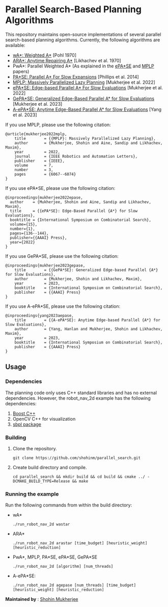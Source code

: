 # Parallel Search-Based Planning Algorithms

This repository maintains open-source implementations of several parallel search-based planning algorithms. Currently, the following algorithms are available:
* [wA*: Weighted A*](https://www.sciencedirect.com/science/article/pii/000437027090007X) [Pohl 1970]
* [ARA*: Anytime Repairing A*](https://proceedings.neurips.cc/paper_files/paper/2003/file/ee8fe9093fbbb687bef15a38facc44d2-Paper.pdf) [Likhachev et al. 1970]
* PwA*: Parallel Weighted A* (As explained in the [ePA\*SE](https://arxiv.org/pdf/2203.01369.pdf) and [MPLP](https://ieeexplore.ieee.org/abstract/document/9730025) papers)
* [PA\*SE: Parallel A* For Slow Expansions](https://www.aaai.org/ocs/index.php/ICAPS/ICAPS14/paper/view/7952/8029) [Phillips et al. 2014]
* [MPLP: Massively Parallelized Lazy Planning](https://arxiv.org/abs/2107.02826) [Mukherjee et al. 2022]
* [ePA\*SE: Edge-based Parallel A* For Slow Evaluations](https://arxiv.org/abs/2203.01369) [Mukherjee et al. 2022]
* [GePA\*SE: Generalized Edge-Based Parallel A* for Slow Evaluations](https://arxiv.org/abs/2301.10347) [Mukherjee et al. 2023]
* [A-ePA\*SE: Anytime Edge-Based Parallel A* for Slow Evaluations](https://arxiv.org/abs/2305.04408) [Yang et al. 2023]

If you use MPLP, please use the following citation:
```
@article{mukherjee2022mplp,
	title        = {{MPLP}: Massively Parallelized Lazy Planning},
	author       = {Mukherjee, Shohin and Aine, Sandip and Likhachev, Maxim},
	year         = 2022,
	journal      = {IEEE Robotics and Automation Letters},
	publisher    = {IEEE},
	volume       = 7,
	number       = 3,
	pages        = {6067--6074}
}
```
If you use ePA*SE, please use the following citation:
```
@inproceedings{mukherjee2022epase,
  author    = {Mukherjee, Shohin and Aine, Sandip and Likhachev, Maxim},
  title     = {{ePA*SE}: Edge-Based Parallel {A*} for Slow Evaluations},
  booktitle = {International Symposium on Combinatorial Search},
  volume={15},
  number={1},
  pages={136--144},
  publisher={{AAAI} Press},
  year={2022}
}
```
If you use GePA*SE, please use the following citation:
```
@inproceedings{mukherjee2023gepase,
    title        = {{GePA*SE}: Generalized Edge-based Parallel {A*} for Slow Evaluations},
    author       = {Mukherjee, Shohin and Likhachev, Maxim},
    year         = 2023,
    booktitle    = {International Symposium on Combinatorial Search},
    publisher    = {{AAAI} Press}
}
```
If you use A-ePA*SE, please use the following citation:
```
@inproceedings{yang2023aepase,
    title        = {{A-ePA*SE}: Anytime Edge-based Parallel {A*} for Slow Evaluations},
    author       = {Yang, Hanlan and Mukherjee, Shohin and Likhachev, Maxim},
    year         = 2023,
    booktitle    = {International Symposium on Combinatorial Search},
    publisher    = {{AAAI} Press}
}
```

## Usage

### Dependencies
The planning code only uses C++ standard libraries and has no external dependencies. However, the robot_nav_2d example has the following dependencies:
1. [Boost C++](https://www.boost.org/)
2. OpenCV C++ for visualization
3. [sbpl package](https://github.com/sbpl/sbpl)

### Building
1. Clone the repository.
    ```
    git clone https://github.com/shohinm/parallel_search.git
    ```
2. Create build directory and compile.
    ```
    cd parallel_search && mkdir build && cd build && cmake ../ -DCMAKE_BUILD_TYPE=Release && make
    ```
    
### Running the example
Run the following commands from within the build directory:
* wA*
    ```
    ./run_robot_nav_2d wastar
    ```
* ARA*
    ```
    ./run_robot_nav_2d arastar [time_budget] [heuristic_weight] [heuristic_reduction]
    ```    
* PwA*, MPLP, PA\*SE, ePA\*SE, GePA\*SE
    ```
    ./run_robot_nav_2d [algorithm] [num_threads]
    ```
* A-ePA*SE:
    ```
    ./run_robot_nav_2d agepase [num_threads] [time_budget] [heuristic_weight] [heuristic_reduction]
    ```
    
**Maintained by** : [Shohin Mukherjee](https://www.ri.cmu.edu/ri-people/shohin-mukherjee/)
